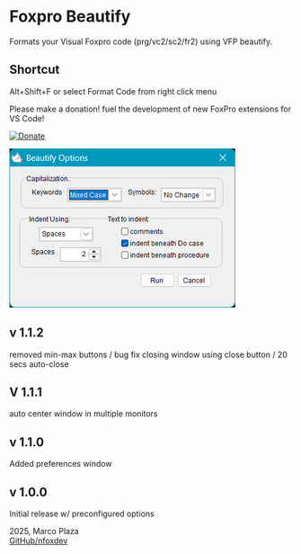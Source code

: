 
# Foxpro Beautify

Formats your Visual Foxpro code (prg/vc2/sc2/fr2) using VFP beautify.

## Shortcut

Alt+Shift+F or select Format Code from right click menu

Please make a donation! fuel the development of new FoxPro extensions for VS Code!

[![Donate](https://www.paypalobjects.com/webstatic/en_US/i/buttons/PP_logo_h_100x26.png)](https://www.paypal.com/ncp/payment/BZ54XRMSN3J3W)

![alt text](image.png)

## v 1.1.2

removed min-max buttons / bug fix closing window using close button / 20 secs auto-close

## V 1.1.1

auto center window in multiple monitors

## v 1.1.0

Added preferences window

## v 1.0.0

Initial release w/ preconfigured options

2025, Marco Plaza  
[GitHub/nfoxdev](https://github.com/nfoxdev)
